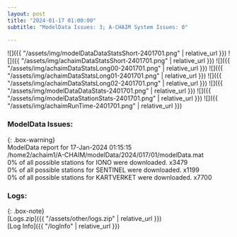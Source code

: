 ```yaml
---
layout: post
title: "2024-01-17 01:00:00"
subtitle: "ModelData Issues: 3; A-CHAIM System Issues: 0"

---
```


![]({{ "/assets/img/modelDataDataStatsShort-2401701.png" | relative_url }})
![]({{ "/assets/img/achaimDataStatsShort-2401701.png" | relative_url }})
![]({{ "/assets/img/achaimDataStatsLong00-2401701.png" | relative_url }})
![]({{ "/assets/img/achaimDataStatsLong01-2401701.png" | relative_url }})
![]({{ "/assets/img/achaimDataStatsLong02-2401701.png" | relative_url }})
![]({{ "/assets/img/modelDataDataStats-2401701.png" | relative_url }})
![]({{ "/assets/img/modelDataStationStats-2401701.png" | relative_url }})
![]({{ "/assets/img/achaimRunTime-2401701.png" | relative_url }})


### ModelData Issues:  
  
{: .box-warning}  
 ModelData report for 17-Jan-2024 01:15:15   
 /home2/achaim1/A-CHAIM/modelData/2024/017/01/modelData.mat   
 0% of all possible stations for IONO were downloaded. x3479   
 0% of all possible stations for SENTINEL were downloaded. x1199   
 0% of all possible stations for KARTVERKET were downloaded. x7700   
  


### Logs:  
  
{: .box-note}  
[Logs.zip]({{ "/assets/other/logs.zip" | relative_url }})  
[Log Info]({{ "/logInfo" | relative_url }})  
